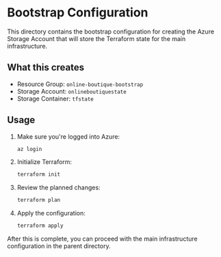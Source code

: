 # Bootstrap Configuration

This directory contains the bootstrap configuration for creating the Azure Storage Account that will store the Terraform state for the main infrastructure.

## What this creates

- Resource Group: `online-boutique-bootstrap`
- Storage Account: `onlineboutiquestate`
- Storage Container: `tfstate`

## Usage

1. Make sure you're logged into Azure:
   ```bash
   az login
   ```

2. Initialize Terraform:
   ```bash
   terraform init
   ```

3. Review the planned changes:
   ```bash
   terraform plan
   ```

4. Apply the configuration:
   ```bash
   terraform apply
   ```

After this is complete, you can proceed with the main infrastructure configuration in the parent directory. 